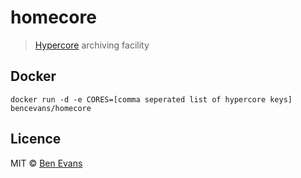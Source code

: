 # homecore

> [Hypercore](https://github.com/mafintosh/hypercore) archiving facility

## Docker

```
docker run -d -e CORES=[comma seperated list of hypercore keys] bencevans/homecore
```

## Licence

MIT &copy; [Ben Evans](https://bencevans.io)
